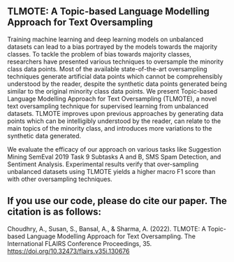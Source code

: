 ## TLMOTE: A Topic-based Language Modelling Approach for Text Oversampling

Training machine learning and deep learning models on unbalanced datasets can lead to a bias portrayed by the models towards the majority classes. To tackle the problem of bias towards majority classes, researchers have presented various techniques to oversample the minority class data points. Most of the available state-of-the-art oversampling techniques generate artificial data points which cannot be comprehensibly understood by the reader, despite the synthetic data points generated being similar to the original minority class data points. We present Topic-based Language Modelling Approach for Text Oversampling (TLMOTE), a novel text oversampling technique for supervised learning from unbalanced datasets. TLMOTE improves upon previous approaches by generating data points which can be intelligibly understood by the reader, can relate to the main topics of the minority class, and introduces more variations to the synthetic data generated.

We evaluate the efficacy of our approach on various tasks like Suggestion Mining SemEval 2019 Task 9 Subtasks A and B, SMS Spam Detection, and Sentiment Analysis. Experimental results verify that over-sampling unbalanced datasets using TLMOTE yields a higher macro F1 score than with other oversampling techniques.

## If you use our code, please do cite our paper. The citation is as follows:
Choudhry, A., Susan, S., Bansal, A., & Sharma, A. (2022). TLMOTE: A Topic-based Language Modelling Approach for Text Oversampling. The International FLAIRS Conference Proceedings, 35. https://doi.org/10.32473/flairs.v35i.130676

